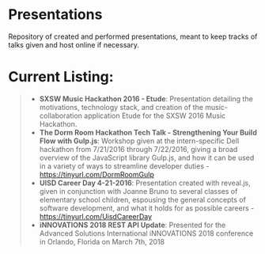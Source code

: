 # Presentations

Repository of created and performed presentations, meant to keep tracks of talks given and host online if necessary.

# Current Listing:
> - **SXSW Music Hackathon 2016 - Etude**: Presentation detailing the motivations, technology stack, and creation of the music-collaboration application Etude for the SXSW 2016 Music Hackathon.
> - **The Dorm Room Hackathon Tech Talk - Strengthening Your Build Flow with Gulp.js**: Workshop given at the intern-specific Dell hackathon from 7/21/2016 through 7/22/2016, giving a broad overview of the JavaScript library Gulp.js, and how it can be used in a variety of ways to streamline developer duties - https://tinyurl.com/DormRoomGulp
> - **UISD Career Day 4-21-2016**: Presentation created with reveal.js, given in conjunction with Joanne Bruno to several classes of elementary school children, espousing the general concepts of software development, and what it holds for as possible careers - https://tinyurl.com/UisdCareerDay
> - **iNNOVATIONS 2018 REST API Update**: Presented for the Advanced Solutions International iNNOVATIONS 2018 conference in Orlando, Florida on March 7th, 2018
